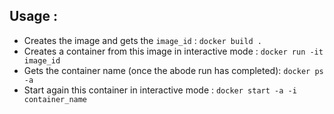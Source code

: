 ## Usage :

- Creates the image and gets the `image_id` : `docker build .`
- Creates a container from this image in interactive mode : `docker run -it image_id`
- Gets the container name (once the abode run has completed): `docker ps -a`
- Start again this container in interactive mode : `docker start -a -i container_name` 
 